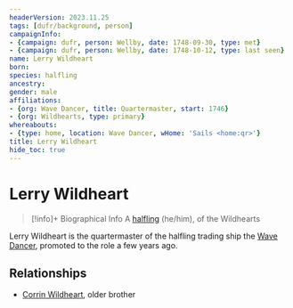 ```yaml
---
headerVersion: 2023.11.25
tags: [dufr/background, person]
campaignInfo:
- {campaign: dufr, person: Wellby, date: 1748-09-30, type: met}
- {campaign: dufr, person: Wellby, date: 1748-10-12, type: last seen}
name: Lerry Wildheart
born:
species: halfling
ancestry:
gender: male
affiliations:
- {org: Wave Dancer, title: Quartermaster, start: 1746}
- {org: Wildhearts, type: primary}
whereabouts:
- {type: home, location: Wave Dancer, wHome: 'Sails <home:qr>'}
title: Lerry Wildheart
hide_toc: true
---
```

# Lerry Wildheart
>[!info]+ Biographical Info
> A [halfling](<../../species/children-of-the-embodied-gods/halflings/halflings.md>) (he/him), of the Wildhearts
> 
>> 
>> 
>> 

Lerry Wildheart is the quartermaster of the halfling trading ship the [Wave Dancer](<../../things/ships/wave-dancer.md>), promoted to the role a few years ago. 
## Relationships
- [Corrin Wildheart](<./corrin-wildheart.md>), older brother